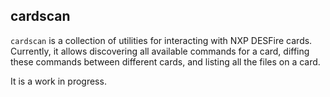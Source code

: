 ## cardscan
`cardscan` is a collection of utilities for interacting with NXP DESFire cards. Currently, it allows discovering all available commands for a card, diffing these commands between different cards, and listing all the files on a card.

It is a work in progress.